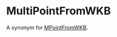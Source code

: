 # MultiPointFromWKB

A synonym for [MPointFromWKB](/sql-statements-structure/geographic-geometric-features/wkb/mpointfromwkb).